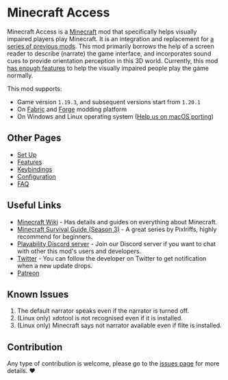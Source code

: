 # Minecraft Access

Minecraft Access is a [Minecraft](https://www.minecraft.net) mod that specifically helps visually impaired players play Minecraft.
It is an integration and replacement for [a series of previous mods](https://github.com/accessible-minecraft).
This mod primarily borrows the help of a screen reader to describe (narrate) the game interface, and incorporates sound cues to provide orientation perception in this 3D world.
Currently, this mod [has enough features](doc/FAQ.md#is-the-mod-enough-to-play-the-game-normally) to help the visually impaired people play the game normally.

This mod supports:

* Game version `1.19.3`, and subsequent versions start from `1.20.1`
* On [Fabric](https://fabricmc.net/use/installer/) and [Forge](https://files.minecraftforge.net/net/minecraftforge/forge/) modding platform
* On Windows and Linux operating system ([Help us on macOS porting](https://github.com/khanshoaib3/minecraft-access/issues/22))

## Other Pages

* [Set Up](/doc/SET_UP.md)
* [Features](/doc/FEATURES.md)
* [Keybindings](/doc/KEYBINDINGS.md)
* [Configuration](/doc/CONFIG.md)
* [FAQ](/doc/FAQ.md)

## Useful Links

* [Minecraft Wiki](https://minecraft.wiki) - Has details and guides on everything about Minecraft.
* [Minecraft Survival Guide (Season 3)](https://www.youtube.com/watch?v=VfpHTJsn9I4&list=PLgENJ0iY3XBjmydGuzYTtDwfxuR6lN8KC) - A great series by Pixlriffs, highly recommend for beginners.
* [Playability Discord server](https://discord.gg/yQjjsDqWQX) - Join our Discord server if you want to chat with other this mod's users and developers.
* [Twitter](https://twitter.com/shoaib_mk0) - You can follow the developer on Twitter to get notification when a new update drops.
* [Patreon](https://www.patreon.com/shoaibkhan)

## Known Issues

1. The default narrator speaks even if the narrator is turned off.
2. (Linux only) xdotool is not recognised even if it is installed.
3. (Linux only) Minecraft says not narrator available even if flite is installed.

## Contribution

Any type of contribution is welcome, please go to the [issues page](https://github.com/khanshoaib3/minecraft-access/issues) for more details. ❤